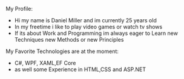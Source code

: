My Profile:

- Hi my name is Daniel Miller and im currently 25 years old
- In my freetime i like to play video games or watch tv shows
- If its about Work and Programming im always eager to Learn new Techniques new Methods or new Principles

My Favorite Technologies are at the moment:

- C#, WPF, XAML,EF Core
- as well some Experience in HTML,CSS and ASP.NET

<!---
danimdev/danimdev is a ✨ special ✨ repository because its `README.md` (this file) appears on your GitHub profile.
You can click the Preview link to take a look at your changes.
--->
